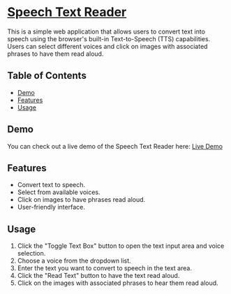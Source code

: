 # [Speech Text Reader](https://abhilashtengli.github.io/Speech-text-reader/)

This is a simple web application that allows users to convert text into speech using the browser's built-in Text-to-Speech (TTS) capabilities. Users can select different voices and click on images with associated phrases to have them read aloud.

## Table of Contents

- [Demo](#demo)
- [Features](#features)
- [Usage](#usage)

## Demo

You can check out a live demo of the Speech Text Reader here: [Live Demo](https://abhilashtengli.github.io/Speech-text-reader/)

## Features

- Convert text to speech.
- Select from available voices.
- Click on images to have phrases read aloud.
- User-friendly interface.

## Usage

1. Click the "Toggle Text Box" button to open the text input area and voice selection.
2. Choose a voice from the dropdown list.
3. Enter the text you want to convert to speech in the text area.
4. Click the "Read Text" button to have the text read aloud.
5. Click on the images with associated phrases to hear them read aloud.
